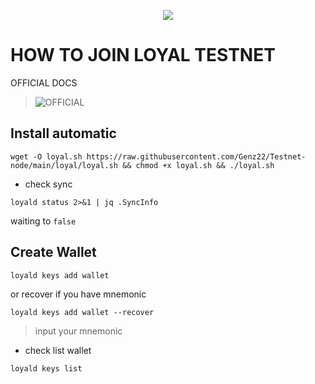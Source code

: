 

<p align=center>
<img height="auto" src="https://user-images.githubusercontent.com/94878333/200184787-2465bb11-9e4a-40df-9926-7e8948803c83.jpg">
</p>


# HOW TO JOIN LOYAL TESTNET

OFFICIAL DOCS
>![OFFICIAL](https://docs.joinloyal.io/)

## Install automatic

```
wget -O loyal.sh https://raw.githubusercontent.com/Genz22/Testnet-node/main/loyal/loyal.sh && chmod +x loyal.sh && ./loyal.sh
```

- check sync 

```
loyald status 2>&1 | jq .SyncInfo
```

waiting to `false`

## Create Wallet

```
loyald keys add wallet
```

or recover if you have mnemonic

```
loyald keys add wallet --recover
```

>input your mnemonic

- check list wallet

```
loyald keys list
```

##
